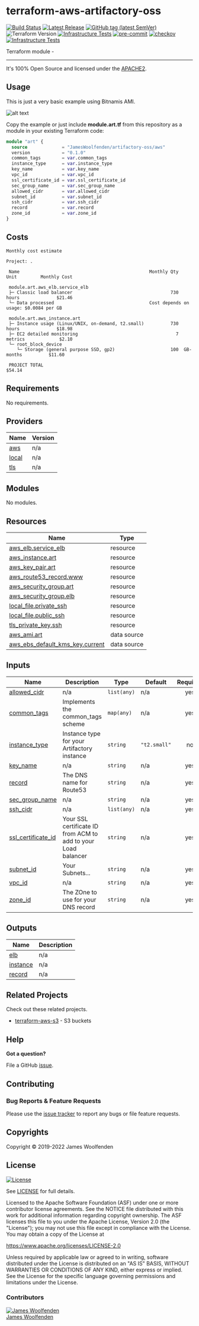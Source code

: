# terraform-aws-artifactory-oss

[![Build Status](https://github.com/JamesWoolfenden/terraform-aws-artifactory-oss/workflows/Verify%20and%20Bump/badge.svg?branch=master)](https://github.com/JamesWoolfenden/terraform-aws-artifactory-oss)
[![Latest Release](https://img.shields.io/github/release/JamesWoolfenden/terraform-aws-artifactory-oss.svg)](https://github.com/JamesWoolfenden/terraform-aws-artifactory-oss/releases/latest)
[![GitHub tag (latest SemVer)](https://img.shields.io/github/tag/JamesWoolfenden/terraform-aws-artifactory-oss.svg?label=latest)](https://github.com/JamesWoolfenden/terraform-aws-artifactory-oss/releases/latest)
![Terraform Version](https://img.shields.io/badge/tf-%3E%3D0.14.0-blue.svg)
[![Infrastructure Tests](https://www.bridgecrew.cloud/badges/github/JamesWoolfenden/terraform-aws-artifactory-oss/cis_aws)](https://www.bridgecrew.cloud/link/badge?vcs=github&fullRepo=JamesWoolfenden%2Fterraform-aws-artifactory-oss&benchmark=CIS+AWS+V1.2)
[![pre-commit](https://img.shields.io/badge/pre--commit-enabled-brightgreen?logo=pre-commit&logoColor=white)](https://github.com/pre-commit/pre-commit)
[![checkov](https://img.shields.io/badge/checkov-verified-brightgreen)](https://www.checkov.io/)
[![Infrastructure Tests](https://www.bridgecrew.cloud/badges/github/jameswoolfenden/terraform-aws-artifactory-oss/general)](https://www.bridgecrew.cloud/link/badge?vcs=github&fullRepo=JamesWoolfenden%2Fterraform-aws-artifactory-oss&benchmark=INFRASTRUCTURE+SECURITY)

Terraform module -

---

It's 100% Open Source and licensed under the [APACHE2](LICENSE).

## Usage

This is just a very basic example using Bitnamis AMI.

![alt text](./diagram/art.png)

Copy the example or just include **module.art.tf** from this repository as a module in your existing Terraform code:

```terraform
module "art" {
  source             = "JamesWoolfenden/artifactory-oss/aws"
  version            = "0.1.0"
  common_tags        = var.common_tags
  instance_type      = var.instance_type
  key_name           = var.key_name
  vpc_id             = var.vpc_id
  ssl_certificate_id = var.ssl_certificate_id
  sec_group_name     = var.sec_group_name
  allowed_cidr       = var.allowed_cidr
  subnet_id          = var.subnet_id
  ssh_cidr           = var.ssh_cidr
  record             = var.record
  zone_id            = var.zone_id
}
```

## Costs

```text
Monthly cost estimate

Project: .

 Name                                                 Monthly Qty  Unit         Monthly Cost

 module.art.aws_elb.service_elb
 ├─ Classic load balancer                                     730  hours              $21.46
 └─ Data processed                                    Cost depends on usage: $0.0084 per GB

 module.art.aws_instance.art
 ├─ Instance usage (Linux/UNIX, on-demand, t2.small)          730  hours              $18.98
 ├─ EC2 detailed monitoring                                     7  metrics             $2.10
 └─ root_block_device
    └─ Storage (general purpose SSD, gp2)                     100  GB-months          $11.60

 PROJECT TOTAL                                                                        $54.14
```

<!-- BEGINNING OF PRE-COMMIT-TERRAFORM DOCS HOOK -->
## Requirements

No requirements.

## Providers

| Name | Version |
|------|---------|
| <a name="provider_aws"></a> [aws](#provider\_aws) | n/a |
| <a name="provider_local"></a> [local](#provider\_local) | n/a |
| <a name="provider_tls"></a> [tls](#provider\_tls) | n/a |

## Modules

No modules.

## Resources

| Name | Type |
|------|------|
| [aws_elb.service_elb](https://registry.terraform.io/providers/hashicorp/aws/latest/docs/resources/elb) | resource |
| [aws_instance.art](https://registry.terraform.io/providers/hashicorp/aws/latest/docs/resources/instance) | resource |
| [aws_key_pair.art](https://registry.terraform.io/providers/hashicorp/aws/latest/docs/resources/key_pair) | resource |
| [aws_route53_record.www](https://registry.terraform.io/providers/hashicorp/aws/latest/docs/resources/route53_record) | resource |
| [aws_security_group.art](https://registry.terraform.io/providers/hashicorp/aws/latest/docs/resources/security_group) | resource |
| [aws_security_group.elb](https://registry.terraform.io/providers/hashicorp/aws/latest/docs/resources/security_group) | resource |
| [local_file.private_ssh](https://registry.terraform.io/providers/hashicorp/local/latest/docs/resources/file) | resource |
| [local_file.public_ssh](https://registry.terraform.io/providers/hashicorp/local/latest/docs/resources/file) | resource |
| [tls_private_key.ssh](https://registry.terraform.io/providers/hashicorp/tls/latest/docs/resources/private_key) | resource |
| [aws_ami.art](https://registry.terraform.io/providers/hashicorp/aws/latest/docs/data-sources/ami) | data source |
| [aws_ebs_default_kms_key.current](https://registry.terraform.io/providers/hashicorp/aws/latest/docs/data-sources/ebs_default_kms_key) | data source |

## Inputs

| Name | Description | Type | Default | Required |
|------|-------------|------|---------|:--------:|
| <a name="input_allowed_cidr"></a> [allowed\_cidr](#input\_allowed\_cidr) | n/a | `list(any)` | n/a | yes |
| <a name="input_common_tags"></a> [common\_tags](#input\_common\_tags) | Implements the common\_tags scheme | `map(any)` | n/a | yes |
| <a name="input_instance_type"></a> [instance\_type](#input\_instance\_type) | Instance type for your Artifactory instance | `string` | `"t2.small"` | no |
| <a name="input_key_name"></a> [key\_name](#input\_key\_name) | n/a | `string` | n/a | yes |
| <a name="input_record"></a> [record](#input\_record) | The DNS name for Route53 | `string` | n/a | yes |
| <a name="input_sec_group_name"></a> [sec\_group\_name](#input\_sec\_group\_name) | n/a | `string` | n/a | yes |
| <a name="input_ssh_cidr"></a> [ssh\_cidr](#input\_ssh\_cidr) | n/a | `list(any)` | n/a | yes |
| <a name="input_ssl_certificate_id"></a> [ssl\_certificate\_id](#input\_ssl\_certificate\_id) | Your SSL certificate ID from ACM to add to your Load balancer | `string` | n/a | yes |
| <a name="input_subnet_id"></a> [subnet\_id](#input\_subnet\_id) | Your Subnets... | `string` | n/a | yes |
| <a name="input_vpc_id"></a> [vpc\_id](#input\_vpc\_id) | n/a | `string` | n/a | yes |
| <a name="input_zone_id"></a> [zone\_id](#input\_zone\_id) | The ZOne to use for your DNS record | `string` | n/a | yes |

## Outputs

| Name | Description |
|------|-------------|
| <a name="output_elb"></a> [elb](#output\_elb) | n/a |
| <a name="output_instance"></a> [instance](#output\_instance) | n/a |
| <a name="output_record"></a> [record](#output\_record) | n/a |
<!-- END OF PRE-COMMIT-TERRAFORM DOCS HOOK -->

## Related Projects

Check out these related projects.

- [terraform-aws-s3](https://github.com/jameswoolfenden/terraform-aws-s3) - S3 buckets

## Help

**Got a question?**

File a GitHub [issue](https://github.com/JamesWoolfenden/terraform-aws-artifactory-oss/issues).

## Contributing

### Bug Reports & Feature Requests

Please use the [issue tracker](https://github.com/JamesWoolfenden/terraform-aws-artifactory-oss/issues) to report any bugs or file feature requests.

## Copyrights

Copyright © 2019-2022 James Woolfenden

## License

[![License](https://img.shields.io/badge/License-Apache%202.0-blue.svg)](https://opensource.org/licenses/Apache-2.0)

See [LICENSE](LICENSE) for full details.

Licensed to the Apache Software Foundation (ASF) under one
or more contributor license agreements. See the NOTICE file
distributed with this work for additional information
regarding copyright ownership. The ASF licenses this file
to you under the Apache License, Version 2.0 (the
"License"); you may not use this file except in compliance
with the License. You may obtain a copy of the License at

<https://www.apache.org/licenses/LICENSE-2.0>

Unless required by applicable law or agreed to in writing,
software distributed under the License is distributed on an
"AS IS" BASIS, WITHOUT WARRANTIES OR CONDITIONS OF ANY
KIND, either express or implied. See the License for the
specific language governing permissions and limitations
under the License.

### Contributors

[![James Woolfenden][jameswoolfenden_avatar]][jameswoolfenden_homepage]<br/>[James Woolfenden][jameswoolfenden_homepage]

[jameswoolfenden_homepage]: https://github.com/jameswoolfenden
[jameswoolfenden_avatar]: https://github.com/jameswoolfenden.png?size=150
[github]: https://github.com/jameswoolfenden
[linkedin]: https://www.linkedin.com/in/jameswoolfenden/
[twitter]: https://twitter.com/JimWoolfenden
[share_twitter]: https://twitter.com/intent/tweet/?text=terraform-aws-artifactory-oss&url=https://github.com/JamesWoolfenden/terraform-aws-artifactory-oss
[share_linkedin]: https://www.linkedin.com/shareArticle?mini=true&title=terraform-aws-artifactory-oss&url=https://github.com/JamesWoolfenden/terraform-aws-artifactory-oss
[share_reddit]: https://reddit.com/submit/?url=https://github.com/JamesWoolfenden/terraform-aws-artifactory-oss
[share_facebook]: https://facebook.com/sharer/sharer.php?u=https://github.com/JamesWoolfenden/terraform-aws-artifactory-oss
[share_email]: mailto:?subject=terraform-aws-artifactory-oss&body=https://github.com/JamesWoolfenden/terraform-aws-artifactory-oss
